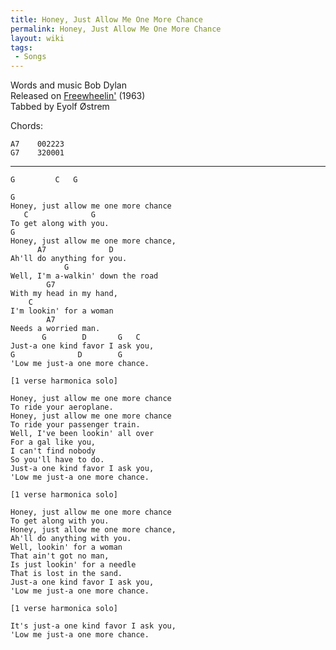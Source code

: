 ```yaml
---
title: Honey, Just Allow Me One More Chance
permalink: Honey, Just Allow Me One More Chance
layout: wiki
tags:
 - Songs
---
```


Words and music Bob Dylan  
Released on [Freewheelin'](Freewheelin' "wikilink") (1963)  
 Tabbed by Eyolf Østrem

Chords:

    A7    002223
    G7    320001

* * * * *

    G         C   G

    G
    Honey, just allow me one more chance
       C              G
    To get along with you.
    G
    Honey, just allow me one more chance,
          A7              D
    Ah'll do anything for you.
                G
    Well, I'm a-walkin' down the road
            G7
    With my head in my hand,
        C
    I'm lookin' for a woman
            A7
    Needs a worried man.
           G        D       G   C
    Just-a one kind favor I ask you,
    G              D        G
    'Low me just-a one more chance.

    [1 verse harmonica solo]

    Honey, just allow me one more chance
    To ride your aeroplane.
    Honey, just allow me one more chance
    To ride your passenger train.
    Well, I've been lookin' all over
    For a gal like you,
    I can't find nobody
    So you'll have to do.
    Just-a one kind favor I ask you,
    'Low me just-a one more chance.

    [1 verse harmonica solo]

    Honey, just allow me one more chance
    To get along with you.
    Honey, just allow me one more chance,
    Ah'll do anything with you.
    Well, lookin' for a woman
    That ain't got no man,
    Is just lookin' for a needle
    That is lost in the sand.
    Just-a one kind favor I ask you,
    'Low me just-a one more chance.

    [1 verse harmonica solo]

    It's just-a one kind favor I ask you,
    'Low me just-a one more chance.

